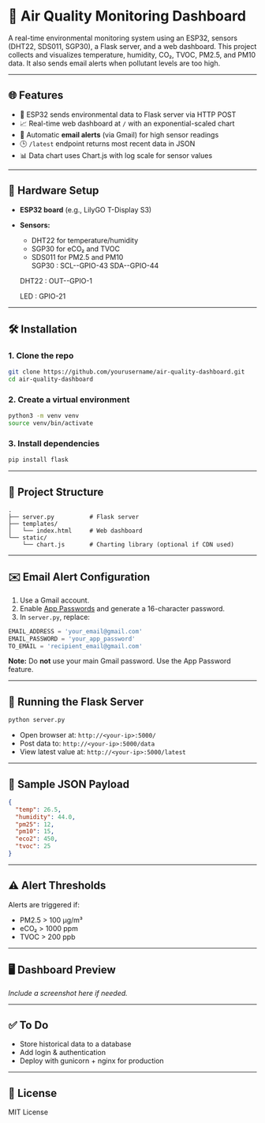 
# 🧪 Air Quality Monitoring Dashboard

A real-time environmental monitoring system using an ESP32, sensors (DHT22, SDS011, SGP30), a Flask server, and a web dashboard. This project collects and visualizes temperature, humidity, CO₂, TVOC, PM2.5, and PM10 data. It also sends email alerts when pollutant levels are too high.

---

## 🌐 Features

- 📡 ESP32 sends environmental data to Flask server via HTTP POST  
- 📈 Real-time web dashboard at `/` with an exponential-scaled chart  
- 🔔 Automatic **email alerts** (via Gmail) for high sensor readings  
- 🕒 `/latest` endpoint returns most recent data in JSON  
- 📊 Data chart uses Chart.js with log scale for sensor values  

---

## 🔧 Hardware Setup

- **ESP32 board** (e.g., LilyGO T-Display S3)  
- **Sensors:**  
  - DHT22 for temperature/humidity  
  - SGP30 for eCO₂ and TVOC  
  - SDS011 for PM2.5 and PM10  
  SGP30 :
  SCL--GPIO-43
  SDA--GPIO-44

  DHT22 :
  OUT--GPIO-1

  LED :
  GPIO-21

---

## 🛠️ Installation

### 1. Clone the repo
```bash
git clone https://github.com/yourusername/air-quality-dashboard.git
cd air-quality-dashboard
```

### 2. Create a virtual environment
```bash
python3 -m venv venv
source venv/bin/activate
```

### 3. Install dependencies
```bash
pip install flask
```

---

## 📁 Project Structure

```
.
├── server.py          # Flask server
├── templates/
│   └── index.html     # Web dashboard
└── static/
    └── chart.js       # Charting library (optional if CDN used)
```

---

## ✉️ Email Alert Configuration

1. Use a Gmail account.  
2. Enable [App Passwords](https://myaccount.google.com/apppasswords) and generate a 16-character password.  
3. In `server.py`, replace:

```python
EMAIL_ADDRESS = 'your_email@gmail.com'
EMAIL_PASSWORD = 'your_app_password'
TO_EMAIL = 'recipient_email@gmail.com'
```

**Note:** Do **not** use your main Gmail password. Use the App Password feature.

---

## 🚀 Running the Flask Server

```bash
python server.py
```

- Open browser at: `http://<your-ip>:5000/`  
- Post data to: `http://<your-ip>:5000/data`  
- View latest value at: `http://<your-ip>:5000/latest`  

---

## 🧪 Sample JSON Payload

```json
{
  "temp": 26.5,
  "humidity": 44.0,
  "pm25": 12,
  "pm10": 15,
  "eco2": 450,
  "tvoc": 25
}
```

---

## ⚠️ Alert Thresholds

Alerts are triggered if:

- PM2.5 > 100 µg/m³  
- eCO₂ > 1000 ppm  
- TVOC > 200 ppb  

---

## 🖥️ Dashboard Preview

_Include a screenshot here if needed._

---

## ✅ To Do

- Store historical data to a database  
- Add login & authentication  
- Deploy with gunicorn + nginx for production  

---

## 📄 License

MIT License
